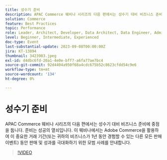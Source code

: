 ```yaml
---
title: 성수기 준비
description: APAC Commerce 웨비나 시리즈의 다음 편에서는 성수기 대비 비즈니스 준비에 중점을 둡니다. 준비는 성공의 열쇠입니다. 이 웨비나에서는 Adobe Commerce을 활용하여 이 중요한 거래 기간(또는 귀하의 비즈니스가 1년 동안 경험할 수 있는 다른 모든 판매 이벤트) 동안 판매 및 성과를 극대화하기 위한 모범 사례를 안내합니다.
solution: Commerce
feature: Best Practices
topic: Performance
role: Leader, Architect, Developer, Data Architect, Data Engineer, Admin, User
level: Beginner, Intermediate, Experienced
doc-type: Event
last-substantial-update: 2023-09-08T00:00:00Z
jira: KT-13894
thumbnail: 3423983.jpeg
exl-id: d4dbc6fd-20a1-4e0e-bff7-a6fa77ae7bc4
source-git-commit: 92d4404a950f68a4cdc675b52c8623cfdd54c9e6
workflow-type: tm+mt
source-wordcount: '134'
ht-degree: 0%

---
```


# 성수기 준비

APAC Commerce 웨비나 시리즈의 다음 편에서는 성수기 대비 비즈니스 준비에 중점을 둡니다. 준비는 성공의 열쇠입니다. 이 웨비나에서는 Adobe Commerce을 활용하여 이 중요한 거래 기간(또는 귀하의 비즈니스가 1년 동안 경험할 수 있는 다른 모든 판매 이벤트) 동안 판매 및 성과를 극대화하기 위한 모범 사례를 안내합니다.

>[!VIDEO](https://video.tv.adobe.com/v/3423983/?learn=on)
